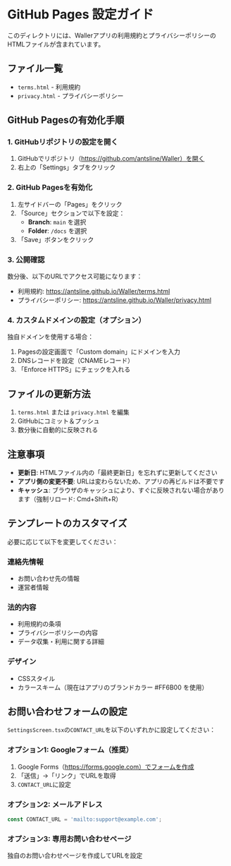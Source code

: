 # GitHub Pages 設定ガイド

このディレクトリには、Wallerアプリの利用規約とプライバシーポリシーのHTMLファイルが含まれています。

## ファイル一覧

- `terms.html` - 利用規約
- `privacy.html` - プライバシーポリシー

## GitHub Pagesの有効化手順

### 1. GitHubリポジトリの設定を開く

1. GitHubでリポジトリ（https://github.com/antsline/Waller）を開く
2. 右上の「Settings」タブをクリック

### 2. GitHub Pagesを有効化

1. 左サイドバーの「Pages」をクリック
2. 「Source」セクションで以下を設定：
   - **Branch**: `main` を選択
   - **Folder**: `/docs` を選択
3. 「Save」ボタンをクリック

### 3. 公開確認

数分後、以下のURLでアクセス可能になります：

- 利用規約: https://antsline.github.io/Waller/terms.html
- プライバシーポリシー: https://antsline.github.io/Waller/privacy.html

### 4. カスタムドメインの設定（オプション）

独自ドメインを使用する場合：

1. Pagesの設定画面で「Custom domain」にドメインを入力
2. DNSレコードを設定（CNAMEレコード）
3. 「Enforce HTTPS」にチェックを入れる

## ファイルの更新方法

1. `terms.html` または `privacy.html` を編集
2. GitHubにコミット＆プッシュ
3. 数分後に自動的に反映される

## 注意事項

- **更新日**: HTMLファイル内の「最終更新日」を忘れずに更新してください
- **アプリ側の変更不要**: URLは変わらないため、アプリの再ビルドは不要です
- **キャッシュ**: ブラウザのキャッシュにより、すぐに反映されない場合があります（強制リロード: Cmd+Shift+R）

## テンプレートのカスタマイズ

必要に応じて以下を変更してください：

### 連絡先情報
- お問い合わせ先の情報
- 運営者情報

### 法的内容
- 利用規約の条項
- プライバシーポリシーの内容
- データ収集・利用に関する詳細

### デザイン
- CSSスタイル
- カラースキーム（現在はアプリのブランドカラー #FF6B00 を使用）

## お問い合わせフォームの設定

`SettingsScreen.tsx`の`CONTACT_URL`を以下のいずれかに設定してください：

### オプション1: Googleフォーム（推奨）
1. Google Forms（https://forms.google.com）でフォームを作成
2. 「送信」→「リンク」でURLを取得
3. `CONTACT_URL`に設定

### オプション2: メールアドレス
```typescript
const CONTACT_URL = 'mailto:support@example.com';
```

### オプション3: 専用お問い合わせページ
独自のお問い合わせページを作成してURLを設定
